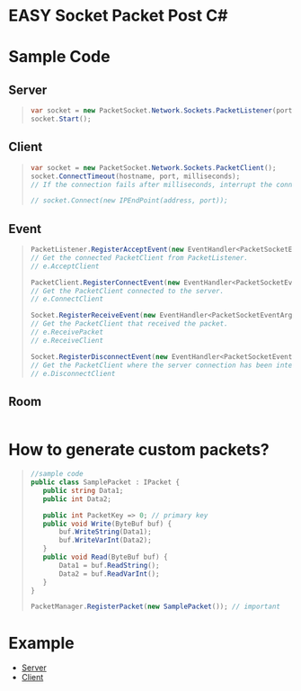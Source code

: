 # EASY Socket Packet Post C#
# Sample Code
## Server
>```cs
>var socket = new PacketSocket.Network.Sockets.PacketListener(port);
>socket.Start();
>```
## Client
>```cs
>var socket = new PacketSocket.Network.Sockets.PacketClient();
>socket.ConnectTimeout(hostname, port, milliseconds);
>// If the connection fails after milliseconds, interrupt the connection.
>
>// socket.Connect(new IPEndPoint(address, port));
>```

## Event
>```cs
>PacketListener.RegisterAcceptEvent(new EventHandler<PacketSocketEventArgs>(object sender, PacketSocketEventArgs e));
>// Get the connected PacketClient from PacketListener.
>// e.AcceptClient
>
>PacketClient.RegisterConnectEvent(new EventHandler<PacketSocketEventArgs>(object >sender, PacketSocketEventArgs e));
>// Get the PacketClient connected to the server.
>// e.ConnectClient
>
>Socket.RegisterReceiveEvent(new EventHandler<PacketSocketEventArgs>(object sender, PacketSocketEventArgs e));
>// Get the PacketClient that received the packet.
>// e.ReceivePacket
>// e.ReceiveClient
>
>Socket.RegisterDisconnectEvent(new EventHandler<PacketSocketEventArgs>(object sender, PacketSocketEventArgs e));
>// Get the PacketClient where the server connection has been interrupted.
>// e.DisconnectClient
>```

## Room
>```cs

# How to generate custom packets?
>```cs
>//sample code
>public class SamplePacket : IPacket {
>    public string Data1;
>    public int Data2;
>
>    public int PacketKey => 0; // primary key
>    public void Write(ByteBuf buf) {
>        buf.WriteString(Data1);
>        buf.WriteVarInt(Data2);
>    }
>    public void Read(ByteBuf buf) {
>        Data1 = buf.ReadString();
>        Data2 = buf.ReadVarInt();
>    }
>}
>```
>```cs
>PacketManager.RegisterPacket(new SamplePacket()); // important
>```

# Example
- [Server](./blob/main/SampleServer/Program.cs)
- [Client](./blob/main/SampleClient/Program.cs)